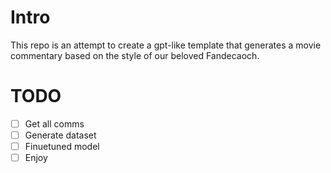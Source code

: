 # Intro

This repo is an attempt to create a gpt-like template that generates a movie commentary based on the style of our beloved Fandecaoch.

# TODO

 - [ ] Get all comms
 - [ ] Generate dataset
 - [ ] Finuetuned model
 - [ ] Enjoy
